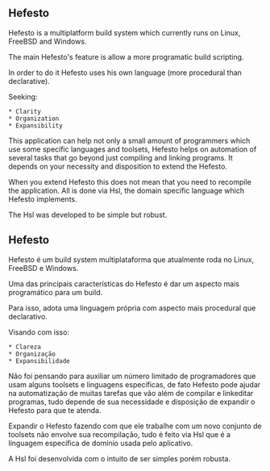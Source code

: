 Hefesto
-------

Hefesto is a multiplatform build system which currently runs on Linux, FreeBSD and Windows.

The main Hefesto's feature is allow a more programatic build scripting.

In order to do it Hefesto uses his own language (more procedural than declarative).

Seeking:

    * Clarity
    * Organization
    * Expansibility

This application can help not only a small amount of programmers which use some specific languages and toolsets, Hefesto helps on automation of several tasks that go beyond just compiling and linking programs. It depends on your necessity and disposition to extend the Hefesto.

When you extend Hefesto this does not mean that you need to recompile the application. All is done via Hsl, the domain specific language which Hefesto implements.

The Hsl was developed to be simple but robust.

Hefesto
-------

Hefesto é um build system multiplataforma que atualmente roda no Linux, FreeBSD e Windows.

Uma das principais características do Hefesto é dar um aspecto mais programático para um build.

Para isso, adota uma linguagem própria com aspecto mais procedural que declarativo.

Visando com isso:

    * Clareza
    * Organização
    * Expansibilidade

Não foi pensando para auxiliar um número limitado de programadores que usam alguns toolsets e linguagens específicas, de fato Hefesto pode ajudar na automatização de
muitas tarefas que vão além de compilar e linkeditar programas, tudo depende de sua necessidade e disposição de expandir o Hefesto para que te atenda.

Expandir o Hefesto fazendo com que ele trabalhe com um novo conjunto de toolsets não envolve sua recompilação, tudo é feito via Hsl que é a linguagem específica de domínio usada pelo aplicativo.

A Hsl foi desenvolvida com o intuito de ser simples porém robusta.
